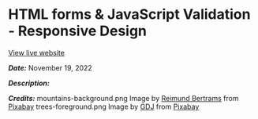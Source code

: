 # HTML forms & JavaScript Validation - Responsive Design

[View live website](https://quendp.github.io/html-forms/)

**_Date:_** November 19, 2022

**_Description:_** 


**_Credits:_** 
mountains-background.png Image by [Reimund Bertrams](https://pixabay.com/users/8385-8385/?utm_source=link-attribution&amp;utm_medium=referral&amp;utm_campaign=image&amp;utm_content=55067) from [Pixabay](https://pixabay.com//?utm_source=link-attribution&amp;utm_medium=referral&amp;utm_campaign=image&amp;utm_content=55067)
trees-foreground.png Image by [GDJ](https://pixabay.com/users/gdj-1086657/) from [Pixabay](https://pixabay.com/vectors/trees-forest-silhouette-branches-6863878/)